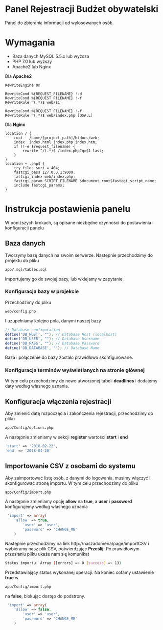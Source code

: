 # Panel Rejestracji Budżet obywatelski

Panel do zbierania informacji od wylosowanych osób.
# Wymagania
- Baza danych MySQL 5.5.x lub wyższa
- PHP 7.0 lub wyższy
- Apache2 lub Nginx

Dla **Apache2**
```apache2
RewriteEngine On

RewriteCond %{REQUEST_FILENAME} !-d
RewriteCond %{REQUEST_FILENAME} !-f
RewriteRule ^(.*)$ web/$1

RewriteCond %{REQUEST_FILENAME} !-f
RewriteRule ^(.*)$ web/index.php [QSA,L]
```
Dla **Nginx**
```
location / {
    root   /home/[project_path]/htdocs/web;
    index  index.html index.php index.htm;
    if (!-e $request_filename) {
        rewrite ^/(.*)$ /index.php?q=$1 last;
    }
}
location ~ .php$ {
    try_files $uri = 404;
    fastcgi_pass 127.0.0.1:9000;
    fastcgi_index web/index.php;
    fastcgi_param SCRIPT_FILENAME $document_root$fastcgi_script_name;
    include fastcgi_params;
}
```

# Instrukcja postawienia panelu
W poniższych krokach, są opisane niezbędne czynności do postawienia i konfiguracji panelu

## Baza danych
Tworzymy bazę danych na swoim serwerze. Następnie przechodzimy do projektu do pliku
```bash  
app/.sql/tables.sql
```

Importujemy go do swojej bazy, lub wklejamy w zapytanie.
### Konfiguracja bazy w projekcie
Przechodzimy do pliku 
```bash 
web/config.php
```

I uzupełniamy kolejno pola, danymi naszej bazy
```php 
// Database configuration
define('DB_HOST', ""); // Database Host (localhost)
define('DB_USER', ""); // Database Username
define('DB_PASS', ""); // Database Password
define('DB_DATABASE', ""); // Database Name
```

Baza i połączenie do bazy zostało prawidłowo skonfigurowane.
### Konfiguracja terminów wyświetlanych na stronie głównej
W tym celu przechodzimy do nowo utworzonej tabeli **deadlines** i dodajemy daty według własnego uznania.
## Konfiguracja włączenia rejestracji 
Aby zmienić datę rozpoczęcia i zakończenia rejestracji, przechodzimy do pliku
```bash 
app/Config/options.php
```

A następnie zmieniamy w sekcji **register** wartości **start** i **end**
```php 
'start' => '2018-02-22',
'end' => '2018-04-20'
```

## Importowanie CSV z osobami do systemu
Aby zaimportować listę osób, z danymi do logowania, musimy włączyć i skonfigurować stronę importu. W tym celu przechodzimy do pliku
```bash 
app/Config/import.php
```

A następnie zmieniamy opcję **allow** na **true**, a **user** i **password** konfigurujemy według własnego uznania
```php 
 'import' => array(
	'allow' => true,
        'user' => 'user',
        'password' => 'CHANGE_ME' 
    )
```
Następnie przechodzimy na link http://naszadomena/page/importCSV i wybieramy nasz plik CSV, potwierdzając **Prześlij**.
Po prawidłowym przesłaniu pliku ukaże nam się komunikat
```bash 
Status importu: Array ([errors] => 0 [success] => 13)
```

Przedstawiający status wykonanej operacji.
Na koniec cofamy ustawienie **true** w 
```bash 
app/Config/import.php
```

na **false**, blokując dostęp do podstrony.

```php 
 'import' => array(
	'allow' => false,
        'user' => 'user',
        'password' => 'CHANGE_ME' 
    )
```